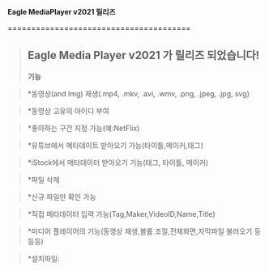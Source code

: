 __Eagle MediaPlayer v2021 릴리즈__

=======================================

>Eagle Media Player v2021 가 릴리즈 되었습니다!
>------------------------------------------------
>__기능__

>*동영상(and Img) 재생(.mp4, .mkv, .avi, .wmv, .png, .jpeg, .jpg, svg)

>*동영상 고유의 아이디 부여

>*좋아하는 구간 지정 가능(예:NetFlix)

>*유튜브에서 메타데이트 받아오기 가능(타이틀,메이커,태그)

>*iStock에서 메타데이터 받아오기 기능(태그, 타이틀, 메이커)

>*파일 삭제

>*신규 파일만 확인 가능

>*직접 메타데이터 입력 가능(Tag,Maker,VideoID,Name,Title)

>*미디어 플레이어의 기능(동영상 재생,볼륨 조절,전체화면,자막파일 불러오기 등등등)

>*설치파일:
